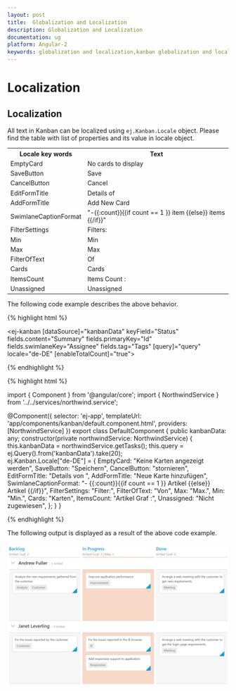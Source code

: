 ```yaml
---
layout: post
title:  Globalization and Localization
description: Globalization and Localization
documentation: ug
platform: Angular-2
keywords: globalization and localization,kanban globalization and localizationards
---
```


# Localization

## Localization

All text in Kanban can be localized using `ej.Kanban.Locale` object. Please find the table with list of properties and its value in locale object.

<table>
<tr>
<th>
Locale key words </th><th>
Text</th></tr>
<tr>
<td>
EmptyCard
</td><td>
No cards to display
</td></tr>
<tr>
<td>
SaveButton
</td><td>
Save
</td></tr>
<tr>
<td>
CancelButton
</td><td>
Cancel
</td></tr>
<tr>
<td>
EditFormTitle
</td><td>
Details of
</td></tr>
<tr>
<td>
AddFormTitle
</td><td>
Add New Card
</td></tr>
<tr>
<td>
SwimlaneCaptionFormat
</td><td>
    "-{{:count}}{{if count == 1 }} item {{else}} items {{/if}}"
</td></tr>
<tr>
<td>
FilterSettings
</td><td>
Filters:
</td></tr>
<tr>
<td>
Min
</td><td>
Min
</td></tr>
<tr>
<td>
Max
</td><td>
Max
</td></tr>
<tr>
<td>
FilterOfText
</td><td>
Of
</td></tr>
<tr>
<td>
Cards
</td><td>
Cards
</td></tr>
<tr>
<td>
ItemsCount
</td><td>
Items Count :
</td></tr>
<tr>
<td>
Unassigned
</td><td>
Unassigned
</td></tr>
</table>

The following code example describes the above behavior.

{% highlight html %}

<ej-kanban [dataSource]="kanbanData" keyField="Status" fields.content="Summary" fields.primaryKey="Id" fields.swimlaneKey="Assignee" fields.tag="Tags" [query]="query" locale="de-DE" [enableTotalCount]="true">
    <e-kanban-columns>
        <e-kanban-column key="Open" headerText="Backlog"></e-kanban-column>
        <e-kanban-column key="InProgress" headerText="In Progress" constraints.max="2"></e-kanban-column>
        <e-kanban-column key="Close" headerText="Done"></e-kanban-column>
    </e-kanban-columns>
</ej-kanban>

{% endhighlight %}

{% highlight html %}

import { Component } from '@angular/core';
import { NorthwindService } from '../../services/northwind.service';

@Component({
  selector: 'ej-app',
  templateUrl: 'app/components/kanban/default.component.html',
  providers: [NorthwindService]
})
export class DefaultComponent {
  public kanbanData: any;
    constructor(private northwindService: NorthwindService) {
        this.kanbanData = northwindService.getTasks();
        this.query = ej.Query().from('kanbanData').take(20);  
        ej.Kanban.Locale["de-DE"] = {
            EmptyCard: "Keine Karten angezeigt werden",
            SaveButton: "Speichern",
            CancelButton: "stornieren",
            EditFormTitle: "Details von ",
            AddFormTitle: "Neue Karte hinzufügen",
            SwimlaneCaptionFormat: "- {{:count}}{{if count == 1 }} Artikel {{else}} Artikel {{/if}}",
            FilterSettings: "Filter:",
            FilterOfText: "Von",
            Max: "Max.",
            Min: "Min.",
            Cards: "Karten",
            ItemsCount: "Artikel Graf :",
            Unassigned: "Nicht zugewiesen",
        };
    }
}

{% endhighlight %}

The following output is displayed as a result of the above code example.

![](Localization_images/localization_img1.png)

